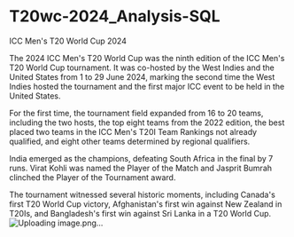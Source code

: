 

# T20wc-2024_Analysis-SQL

ICC Men's T20 World Cup 2024

The 2024 ICC Men's T20 World Cup was the ninth edition of the ICC Men's T20 World Cup tournament. It was co-hosted by the West Indies and the United States from 1 to 29 June 2024, marking the second time the West Indies hosted the tournament and the first major ICC event to be held in the United States.

For the first time, the tournament field expanded from 16 to 20 teams, including the two hosts, the top eight teams from the 2022 edition, the best placed two teams in the ICC Men's T20I Team Rankings not already qualified, and eight other teams determined by regional qualifiers.

India emerged as the champions, defeating South Africa in the final by 7 runs. Virat Kohli was named the Player of the Match and Jasprit Bumrah clinched the Player of the Tournament award.

The tournament witnessed several historic moments, including Canada's first T20 World Cup victory, Afghanistan's first win against New Zealand in T20Is, and Bangladesh's first win against Sri Lanka in a T20 World Cup.
![Uploading image.png…]()

